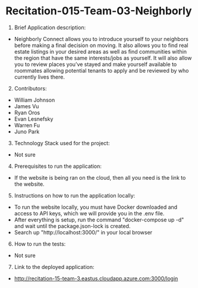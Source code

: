 # Recitation-015-Team-03-Neighborly

1. Brief Application description:
  - Neighborly Connect allows you to introduce yourself to your neighbors before making a final decision on moving. It also allows you to find real estate listings in your desired areas as well as find communities within the region that have the same interests/jobs as yourself. It will also allow you to review places you’ve stayed and make yourself available to roommates allowing potential tenants to apply and be reviewed by who currently lives there. 
2. Contributors:
  - William Johnson
  - James Vu
  - Ryan Oros
  - Evan Lesnefsky
  - Warren Fu
  - Juno Park
3. Technology Stack used for the project:
  - Not sure
4. Prerequisites to run the application:
  - If the website is being ran on the cloud, then all you need is the link to the website.
5. Instructions on how to run the application locally:
  - To run the website locally, you must have Docker downloaded and access to API keys, which we will provide you in the .env file.
  - After everything is setup, run the command "docker-compose up -d" and wait until the package.json-lock is created.
  - Search up "http://localhost:3000/" in your local browser
6. How to run the tests:
  - Not sure
7. Link to the deployed application:
  - http://recitation-15-team-3.eastus.cloudapp.azure.com:3000/login
